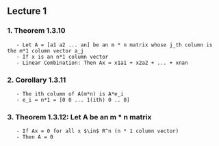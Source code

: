 ## Lecture 1
### 1. Theorem 1.3.10
       - Let A = [a1 a2 ... an] be an m * n matrix whose j_th column is the m*1 column vector a_j
       - If x is an n*1 column vector
       - Linear Combination: Then Ax = x1a1 + x2a2 + ... + xnan
### 2. Corollary 1.3.11
       - The ith column of A(m*n) is A*e_i
       - e_i = n*1 = [0 0 ... 1(ith) 0 .. 0]
### 3. Theorem 1.3.12: Let A be an m * n matrix
       - If Ax = 0 for all x $\in$ R^n (n * 1 column vector)
       - Then A = 0
